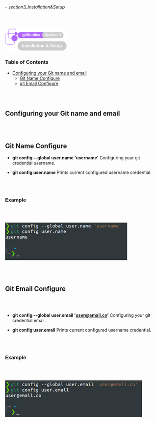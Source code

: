 ###### - section3_Installation&Setup

<br>

<!--
Section Header
-->

![section3Header](../src/doc/section03Header.png 'Section 3 Header')

<!--
Table of Contents 
-->

### **Table of Contents**

+ [Configuring your Git name and email](#configuring-your-git-name-and-email)
    - [Git Name Configure](#git-name-configure)
    - [git Email Configure](#git-email-configure)

<br>
<br>

## **Configuring your Git name and email**

<br>
<br>

## **Git Name Configure**

* **git config --global user.name 'username'**
Configuring your git credential username.

* **git config user.name**
Prints current configured username credential.

<br>
<br>

### **Example**

<br>
<br>

![gitconfigusernameCommand](../src/gitconfigusernameCommand.png "The git user.name config command")

<br>
<br>

## **Git Email Configure**

<br>
<br>

* **git config --global user.email 'user@email.co'**
Configuring your git credential email.

* **git config user.email**
Prints current configured username credential.

<br>
<br>

### **Example**

<br>
<br>

![gitconfiguseremailCommand](../src/gitconfiguseremailCommand.png "The git user.email config command")

<br>
<br>

<!--
End of Document
-->